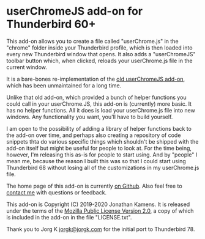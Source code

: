 userChromeJS add-on for Thunderbird 60+
=======================================

This add-on allows you to create a file called "userChrome.js" in the "chrome" folder inside your Thunderbird profile, which is then loaded into every new Thunderbird window that opens. It also adds a "userChromeJS" toolbar button which, when clicked, reloads your userChrome.js file in the current window.

It is a bare-bones re-implementation of the [old userChromeJS add-on](http://userchromejs.mozdev.org/), which has been unmaintained for a long time.

Unlike that old add-on, which provided a bunch of helper functions you could call in your userChrome.JS, this add-on is (currently) more basic. It has no helper functions. All it does is load your userChrome.js file into new windows. Any functionality you want, you'll have to build yourself.

I am open to the possibility of adding a library of helper functions back to the add-on over time, and perhaps also creating a repository of code snippets thta do various specific things which shouldn't be shipped with the add-on itself but might be useful for people to look at. For the time being, however, I'm releasing this as-is for people to start using. And by "people" I mean me, because the reason I built this was so that I could start using Thunderbird 68 without losing all of the customizations in my userChrome.js file.

The home page of this add-on is currently [on Github](https://github.com/jikamens/userChromeJS). Also feel free to [contact me](mailto:jik@kamens.us) with questions or feedback.

This add-on is Copyright (C) 2019-2020 Jonathan Kamens. It is released under the terms of the [Mozilla Public License Version 2.0](LICENSE.txt), a copy of which is included in the add-on in the file "LICENSE.txt".

Thank you to Jorg K <jorgk@jorgk.com> for the initial port to Thunderbird 78.
